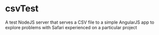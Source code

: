 # csvTest
A test NodeJS server that serves a CSV file to a simple AngularJS app to explore problems with Safari experienced on a particular project
